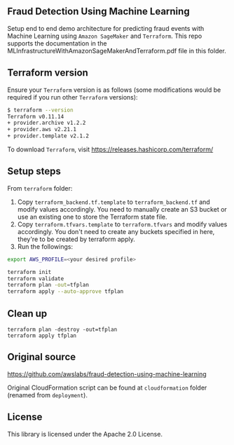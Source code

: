 ## Fraud Detection Using Machine Learning

Setup end to end demo architecture for predicting fraud events with Machine Learning using `Amazon SageMaker` and `Terraform`.
This repo supports the documentation in the MLInfrastructureWithAmazonSageMakerAndTerraform.pdf file in this folder.
## Terraform version

Ensure your `Terraform` version is as follows (some modifications would be required if you run other `Terraform` versions):
```sh
$ terraform --version
Terraform v0.11.14
+ provider.archive v1.2.2
+ provider.aws v2.21.1
+ provider.template v2.1.2
```
To download `Terraform`, visit https://releases.hashicorp.com/terraform/

## Setup steps

From `terraform` folder:
1. Copy `terraform_backend.tf.template` to `terraform_backend.tf` and modify values accordingly. You need to manually create an S3 bucket or use an existing one to store the Terraform state file.
2. Copy `terraform.tfvars.template` to `terraform.tfvars` and modify values accordingly. You don't need to create any buckets specified in here, they're to be created by terraform apply.
3. Run the followings:
```sh
export AWS_PROFILE=<your desired profile>

terraform init
terraform validate
terraform plan -out=tfplan
terraform apply --auto-approve tfplan
```


## Clean up

```
terraform plan -destroy -out=tfplan
terraform apply tfplan
```

## Original source
https://github.com/awslabs/fraud-detection-using-machine-learning

Original CloudFormation script can be found at `cloudformation` folder (renamed from `deployment`).


## License

This library is licensed under the Apache 2.0 License. 
